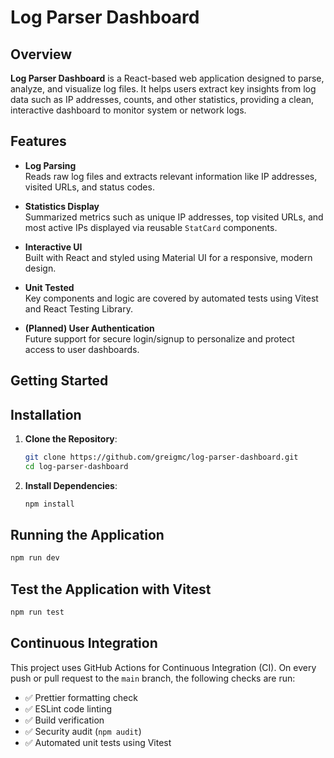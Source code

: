 # Log Parser Dashboard

## Overview

**Log Parser Dashboard** is a React-based web application designed to parse, analyze, and visualize log files. It helps users extract key insights from log data such as IP addresses, counts, and other statistics, providing a clean, interactive dashboard to monitor system or network logs.

## Features

- **Log Parsing**  
  Reads raw log files and extracts relevant information like IP addresses, visited URLs, and status codes.

- **Statistics Display**  
  Summarized metrics such as unique IP addresses, top visited URLs, and most active IPs displayed via reusable `StatCard` components.

- **Interactive UI**  
  Built with React and styled using Material UI for a responsive, modern design.

- **Unit Tested**  
  Key components and logic are covered by automated tests using Vitest and React Testing Library.

- **(Planned) User Authentication**  
  Future support for secure login/signup to personalize and protect access to user dashboards.

## Getting Started

## Installation

1. **Clone the Repository**:

   ```bash
   git clone https://github.com/greigmc/log-parser-dashboard.git
   cd log-parser-dashboard
   ```

2. **Install Dependencies**:
   ```bash
   npm install
   ```

## Running the Application

```bash
npm run dev
```

## Test the Application with Vitest

```bash
npm run test
```

## Continuous Integration

This project uses GitHub Actions for Continuous Integration (CI). On every push or pull request to the `main` branch, the following checks are run:

- ✅ Prettier formatting check
- ✅ ESLint code linting
- ✅ Build verification
- ✅ Security audit (`npm audit`)
- ✅ Automated unit tests using Vitest
